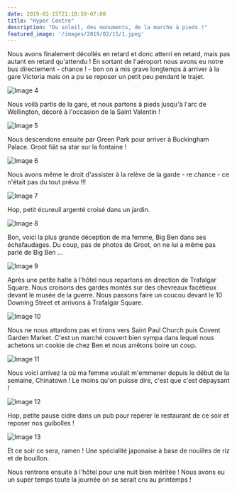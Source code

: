 ```yaml
---
date: 2019-02-15T21:10:59-07:00
title: "Hyper Centre"
description: "Du soleil, des monuments, de la marche à pieds !"
featured_image: '/images/2019/02/15/1.jpeg'
---
```


Nous avons finalement décollés en retard et donc atterri en retard, mais pas autant en retard qu'attendu ! En sortant de l'aéroport nous avons eu notre bus directement - chance ! - bon on a mis grave longtemps à arriver à la gare Victoria mais on a pu se reposer un petit peu pendant le trajet. 

![Image 4](/images/2019/02/15/4.jpeg)

Nous voilà partis de la gare, et nous partons à pieds jusqu'à l'arc de Wellington, décoré à l'occasion de la Saint Valentin !

![Image 5](/images/2019/02/15/5.jpeg)

Nous descendons ensuite par Green Park pour arriver à Buckingham Palace. Groot fiât sa star sur la fontaine !

![Image 6](/images/2019/02/15/6.jpeg)

Nous avons même le droit d'assister à la relève de la garde - re chance - ce n'était pas du tout prévu !!!

![Image 7](/images/2019/02/15/7.jpeg)

Hop, petit écureuil argenté croisé dans un jardin. 

![Image 8](/images/2019/02/15/8.jpeg)

Bon, voici la plus grande déception de ma femme, Big Ben dans ses échafaudages. Du coup, pas de photos de Groot, on ne lui a même pas parlé de Big Ben ...

![Image 9](/images/2019/02/15/9.jpeg)

Après une petite halte à l'hôtel nous repartons en direction de Trafalgar Square. Nous croisons des gardes montés sur des chevreaux facétieux devant le musée de la guerre. Nous passons faire un coucou devant le 10 Downing Street et arrivons à Trafalgar Square. 

![Image 10](/images/2019/02/15/10.jpeg)

Nous ne nous attardons pas et tirons vers Saint Paul Church puis Covent Garden Market. C'est un marché couvert bien sympa dans lequel nous achetons un cookie de chez Ben et nous arrêtons boire un coup. 

![Image 11](/images/2019/02/15/11.jpeg)

Nous voici arrivez la où ma femme voulait m'emmener depuis le début de la semaine, Chinatown ! Le moins qu'on puisse dire, c'est que c'est dépaysant !

![Image 12](/images/2019/02/15/12.jpeg)

Hop, petite pause cidre dans un pub pour repérer le restaurant de ce soir et reposer nos guibolles !

![Image 13](/images/2019/02/15/13.jpeg)

Et ce soir ce sera, ramen ! Une spécialité japonaise à base de nouilles de riz et de bouillon. 

Nous rentrons ensuite à l'hôtel pour une nuit bien méritée ! Nous avons eu un super temps toute la journée on se serait cru au printemps !
